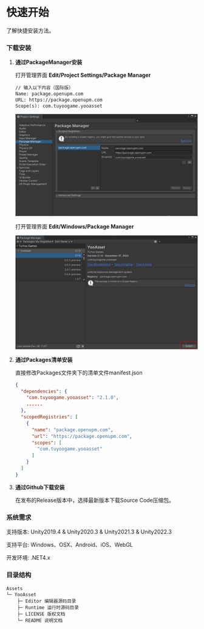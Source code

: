 # 快速开始

了解快捷安装方法。

### 下载安装

1. **通过PackageManager安装**

   打开管理界面 **Edit/Project Settings/Package Manager**

   ```
   // 输入以下内容（国际版）
   Name: package.openupm.com
   URL: https://package.openupm.com
   Scope(s): com.tuyoogame.yooasset
   ```

   ![image](./Image/QuickStart-img1.png)
   
   打开管理界面 **Edit/Windows/Package Manager**
   
   ![image](./Image/QuickStart-img2.jpg)
   
2. **通过Packages清单安装**

   直接修改Packages文件夹下的清单文件manifest.json

   ````json
   {
     "dependencies": {
       "com.tuyoogame.yooasset": "2.1.0",
       ......
     },
     "scopedRegistries": [
       {
         "name": "package.openupm.com",
         "url": "https://package.openupm.com",
         "scopes": [
           "com.tuyoogame.yooasset"
         ]
       }
     ]
   }
   ````

3. **通过Github下载安装**

   在发布的Release版本中，选择最新版本下载Source Code压缩包。

### 系统需求

支持版本: Unity2019.4 & Unity2020.3 & Unity2021.3 & Unity2022.3

支持平台: Windows、OSX、Android、iOS、WebGL

开发环境: .NET4.x

### 目录结构

````
Assets
└─ YooAsset
    ├─ Editor 编辑器源码目录
    ├─ Runtime 运行时源码目录
    ├─ LICENSE 版权文档
    └─ README 说明文档
````

